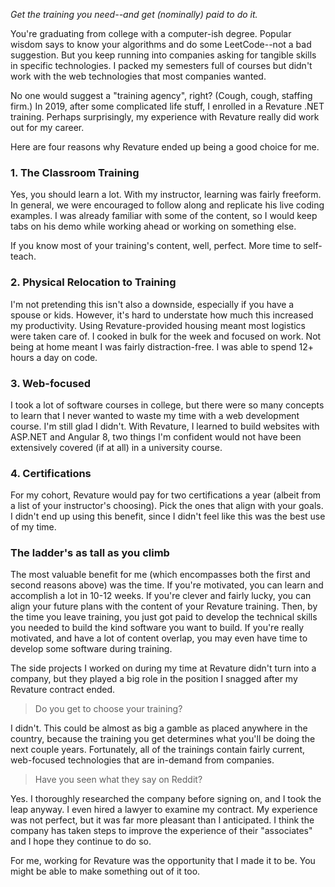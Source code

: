 *Get the training you need--and get (nominally) paid to do it.*

You're graduating from college with a computer-ish degree. Popular wisdom says to know your algorithms and do some LeetCode--not a bad suggestion. But you keep running into companies asking for tangible skills in specific technologies. I packed my semesters full of courses but didn't work with the web technologies that most companies wanted.

No one would suggest a "training agency", right? (Cough, cough, staffing firm.) In 2019, after some complicated life stuff, I enrolled in a Revature .NET training. Perhaps surprisingly, my experience with Revature really did work out for my career.

Here are four reasons why Revature ended up being a good choice for me.

### 1. The Classroom Training

Yes, you should learn a lot. With my instructor, learning was fairly freeform. In general, we were encouraged to follow along and replicate his live coding examples. I was already familiar with some of the content, so I would keep tabs on his demo while working ahead or working on something else.

If you know most of your training's content, well, perfect. More time to self-teach.

### 2. Physical Relocation to Training

I'm not pretending this isn't also a downside, especially if you have a spouse or kids. However, it's hard to understate how much this increased my productivity. Using Revature-provided housing meant most logistics were taken care of. I cooked in bulk for the week and focused on work. Not being at home meant I was fairly distraction-free. I was able to spend 12+ hours a day on code.

### 3. Web-focused

I took a lot of software courses in college, but there were so many concepts to learn that I never wanted to waste my time with a web development course. I'm still glad I didn't. With Revature, I learned to build websites with ASP.NET and Angular 8, two things I'm confident would not have been extensively covered (if at all) in a university course.

### 4. Certifications

For my cohort, Revature would pay for two certifications a year (albeit from a list of your instructor's choosing). Pick the ones that align with your goals. I didn't end up using this benefit, since I didn't feel like this was the best use of my time.

### The ladder's as tall as you climb

The most valuable benefit for me (which encompasses both the first and second reasons above) was the time. If you're motivated, you can learn and accomplish a lot in 10-12 weeks. If you're clever and fairly lucky, you can align your future plans with the content of your Revature training. Then, by the time you leave training, you just got paid to develop the technical skills you needed to build the kind software you want to build. If you're really motivated, and have a lot of content overlap, you may even have time to develop some software during training.

The side projects I worked on during my time at Revature didn't turn into a company, but they played a big role in the position I snagged after my Revature contract ended.

> Do you get to choose your training?

I didn't. This could be almost as big a gamble as placed anywhere in the country, because the training you get determines what you'll be doing the next couple years. Fortunately, all of the trainings contain fairly current, web-focused technologies that are in-demand from companies.

> Have you seen what they say on Reddit?

Yes. I thoroughly researched the company before signing on, and I took the leap anyway. I even hired a lawyer to examine my contract. My experience was not perfect, but it was far more pleasant than I anticipated. I think the company has taken steps to improve the experience of their "associates" and I hope they continue to do so.

For me, working for Revature was the opportunity that I made it to be. You might be able to make something out of it too.
